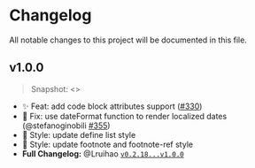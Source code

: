 # Changelog

All notable changes to this project will be documented in this file.
<!-- Releases see https://github.com/hugo-fixit/FixIt/releases -->

## v1.0.0

> Snapshot: <>

- :sparkles: Feat: add code block attributes support ([#330](https://github.com/hugo-fixit/FixIt/issues/330))
- :bug: Fix: use dateFormat function to render localized dates (@stefanoginobili [#355](https://github.com/hugo-fixit/FixIt/pull/355))
- :lipstick: Style: update define list style
- :lipstick: Style: update footnote and footnote-ref style
- **Full Changelog:** @Lruihao [`v0.2.18...v1.0.0`](https://github.com/hugo-fixit/FixIt/compare/v0.2.18...v1.0.0)
